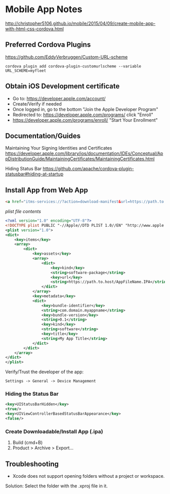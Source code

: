 # Mobile App Notes #


http://christopher5106.github.io/mobile/2015/04/09/create-mobile-app-with-html-css-cordova.html



## Preferred Cordova Plugins ##

https://github.com/EddyVerbruggen/Custom-URL-scheme

```
cordova plugin add cordova-plugin-customurlscheme --variable URL_SCHEME=myfleet
```



## Obtain iOS Development certificate ##

- Go to: https://developer.apple.com/account/
- Create/Verify if needed
- Once logged in, go to the bottom "Join the Apple Developer Program"
- Redirected to: https://developer.apple.com/programs/  click "Enroll"
- https://developer.apple.com/programs/enroll/  "Start Your Enrollment"



## Documentation/Guides ##

Maintaining Your Signing Identities and Certificates
https://developer.apple.com/library/ios/documentation/IDEs/Conceptual/AppDistributionGuide/MaintainingCertificates/MaintainingCertificates.html

Hiding Status Bar
https://github.com/apache/cordova-plugin-statusbar#hiding-at-startup



## Install App from Web App ##

```html
<a href="itms-services://?action=download-manifest&url=https://path.to.host/manifest.plist">Install the App!</a>
```

*plist file contents*
```xml
<?xml version="1.0" encoding="UTF-8"?>
<!DOCTYPE plist PUBLIC "-//Apple//DTD PLIST 1.0//EN" "http://www.apple.com/DTDs/PropertyList-1.0.dtd">
<plist version="1.0">
<dict>
    <key>items</key>
    <array>
        <dict>
            <key>assets</key>
            <array>
                <dict>
                    <key>kind</key>
                    <string>software-package</string>
                    <key>url</key>
                    <string>https://path.to.host/AppFileName.IPA</string>
                </dict>
            </array>
            <key>metadata</key>
            <dict>
                <key>bundle-identifier</key>
                <string>com.domain.myappname</string>
                <key>bundle-version</key>
                <string>0.1</string>
                <key>kind</key>
                <string>software</string>
                <key>title</key>
                <string>My App Title</string>
            </dict>
        </dict>
    </array>
</dict>
</plist>
```


Verify/Trust the developer of the app:
```
Settings -> General -> Device Management
```


### Hiding the Status Bar ###

```xml
<key>UIStatusBarHidden</key>
<true/>
<key>UIViewControllerBasedStatusBarAppearance</key>
<false/>
```


### Create Downloadable/Install App (.ipa) ###

1. Build (cmd+B)
2. Product > Archive > Export...



## Troubleshooting ##

- Xcode does not support opening folders without a project or workspace.

Solution: Select the folder with the .xproj file in it.

